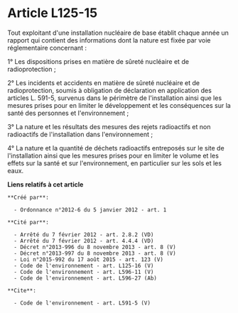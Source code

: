 # Article L125-15

Tout exploitant d'une installation nucléaire de base établit chaque année un rapport qui contient des informations dont la
nature est fixée par voie réglementaire concernant : 

1° Les dispositions prises en matière de sûreté nucléaire et de radioprotection ; 

2° Les incidents et accidents en matière de sûreté nucléaire et de radioprotection, soumis à obligation de déclaration en
application des articles L. 591-5, survenus dans le périmètre de l'installation ainsi que les mesures prises pour en limiter
le développement et les conséquences sur la santé des personnes et l'environnement ; 

3° La nature et les résultats des mesures des rejets radioactifs et non radioactifs de l'installation dans l'environnement ; 

4° La nature et la quantité de déchets radioactifs entreposés sur le site de l'installation ainsi que les mesures prises pour
en limiter le volume et les effets sur la santé et sur l'environnement, en particulier sur les sols et les eaux.

**Liens relatifs à cet article**

	**Créé par**:

	  - Ordonnance n°2012-6 du 5 janvier 2012 - art. 1

	**Cité par**:

	  - Arrêté du 7 février 2012 - art. 2.8.2 (VD)
	  - Arrêté du 7 février 2012 - art. 4.4.4 (VD)
	  - Décret n°2013-996 du 8 novembre 2013 - art. 8 (V)
	  - Décret n°2013-997 du 8 novembre 2013 - art. 8 (V)
	  - Loi n°2015-992 du 17 août 2015 - art. 123 (V)
	  - Code de l'environnement - art. L125-16 (V)
	  - Code de l'environnement - art. L596-11 (V)
	  - Code de l'environnement - art. L596-27 (Ab)

	**Cite**:

	  - Code de l'environnement - art. L591-5 (V)
